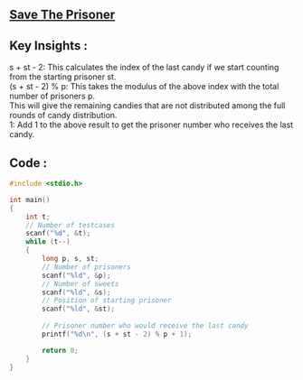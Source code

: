 ## [Save The Prisoner](https://www.hackerrank.com/challenges/save-the-prisoner/problem)

## Key Insights : 
s + st - 2: This calculates the index of the last candy if we start counting from the starting prisoner st.<br>
(s + st - 2) % p: This takes the modulus of the above index with the total number of prisoners p.<br> 
This will give the remaining candies that are not distributed among the full rounds of candy distribution.<br>
1: Add 1 to the above result to get the prisoner number who receives the last candy.<br>

## Code :
```c
#include <stdio.h>

int main()
{
    int t;
    // Number of testcases
    scanf("%d", &t);
    while (t--)
    {
        long p, s, st;
        // Number of prisoners
        scanf("%ld", &p);
        // Number of sweets
        scanf("%ld", &s);
        // Position of starting prisoner
        scanf("%ld", &st);
        
        // Prisoner number who would receive the last candy
        printf("%d\n", (s + st - 2) % p + 1);

        return 0;
    }
}
```
